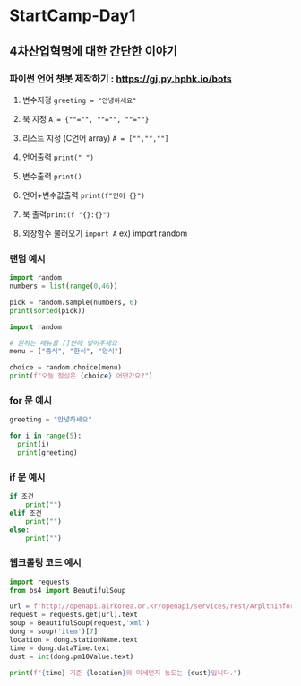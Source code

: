 # StartCamp-Day1
## 4차산업혁명에 대한 간단한 이야기


### 파이썬 언어 챗봇 제작하기 : https://gj.py.hphk.io/bots

1. 변수지정 `greeting = "안녕하세요"`
2. 북 지정 `A = {""="", ""="", ""=""}`
3. 리스트 지정 (C언어 array) `A = ["","",""]`

4. 언어출력 `print(" ")`
5. 변수출력 `print()`
6. 언어+변수값출력 `print(f"언어 {}")`
7. 북 출력`print(f "{}:{}")`

8. 외장함수 불러오기 `import A` ex) import random



### 랜덤 예시
```python
import random
numbers = list(range(0,46))

pick = random.sample(numbers, 6)
print(sorted(pick))
```
```python
import random

# 원하는 메뉴를 []안에 넣어주세요
menu = ["중식", "한식", "양식"]

choice = random.choice(menu)
print(f"오늘 점심은 {choice} 어떤가요?")
```

### for 문 예시
```python
greeting = "안녕하세요"

for i in range(5):
  print(i)
  print(greeting)
```

### if 문 예시
```python
if 조건
	print("") 
elif 조건
	print("")
else:
	print("")
```

### 웹크롤링 코드 예시
```python
import requests
from bs4 import BeautifulSoup

url = f'http://openapi.airkorea.or.kr/openapi/services/rest/ArpltnInforInqireSvc/getCtprvnRltmMesureDnsty?serviceKey={key}&numOfRows=10&pageSize=10&pageNo=1&startPage=1&sidoName=%EA%B4%91%EC%A3%BC&ver=1.6'
request = requests.get(url).text
soup = BeautifulSoup(request,'xml')
dong = soup('item')[7]
location = dong.stationName.text
time = dong.dataTime.text
dust = int(dong.pm10Value.text)

print(f"{time} 기준 {location}의 미세먼지 농도는 {dust}입니다.")
```